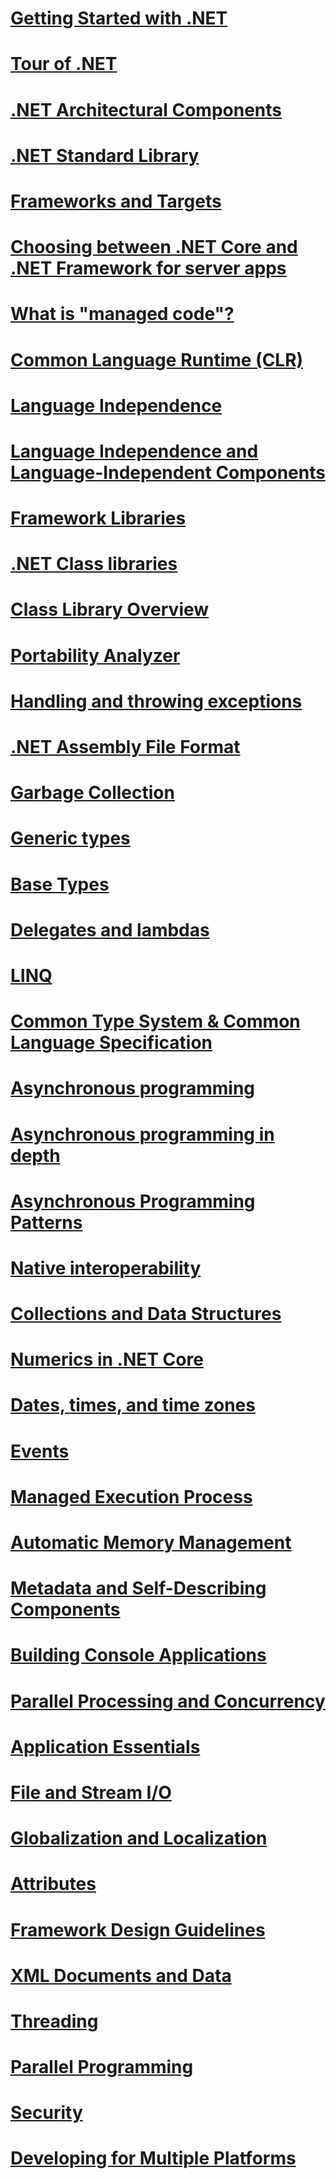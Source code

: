 # [Getting Started with .NET](getting-started.md)
# [Tour of .NET](tour.md)
# [.NET Architectural Components](components.md)
# [.NET Standard Library](library.md)
# [Frameworks and Targets](frameworks.md)
# [Choosing between .NET Core and .NET Framework for server apps](choosing-core-framework-server.md)
# [What is "managed code"?](managed-code.md)
# [Common Language Runtime (CLR)](clr.md)
# [Language Independence](language-independence.md)
# [Language Independence and Language-Independent Components](language-independence-and-language-independent-components.md)
# [Framework Libraries](framework-libraries.md)
# [.NET Class libraries](class-libraries.md)
# [Class Library Overview](class-library-overview.md)
# [Portability Analyzer](portability-analyzer.md)
# [Handling and throwing exceptions](exceptions.md)
# [.NET Assembly File Format](assembly-format.md)
# [Garbage Collection](garbage-collection/)
# [Generic types](generics.md)
# [Base Types](base-types/)
# [Delegates and lambdas](delegates-lambdas.md)
# [LINQ](using-linq.md)
# [Common Type System & Common Language Specification](common-type-system.md)
# [Asynchronous programming](async.md)
# [Asynchronous programming in depth](async-in-depth.md)
# [Asynchronous Programming Patterns](asynchronous-programming-patterns/)
# [Native interoperability](native-interop.md)
# [Collections and Data Structures](collections/)
# [Numerics in .NET Core](numerics.md)
# [Dates, times, and time zones](datetime/)
# [Events](events/)
# [Managed Execution Process](managed-execution-process.md)
# [Automatic Memory Management](automatic-memory-management.md)
# [Metadata and Self-Describing Components](metadata-and-self-describing-components.md)
# [Building Console Applications](building-console-apps.md)
# [Parallel Processing and Concurrency](parallel-processing-and-concurrency.md)
# [Application Essentials](application-essentials.md)
# [File and Stream I/O](io/index.md)
# [Globalization and Localization](globalization-localization/)
# [Attributes](attributes/)
# [Framework Design Guidelines](design-guidelines/)
# [XML Documents and Data](data/xml/)
# [Threading](threading/)
# [Parallel Programming](parallel-programming/)
# [Security](security/)
# [Developing for Multiple Platforms](cross-platform/)

